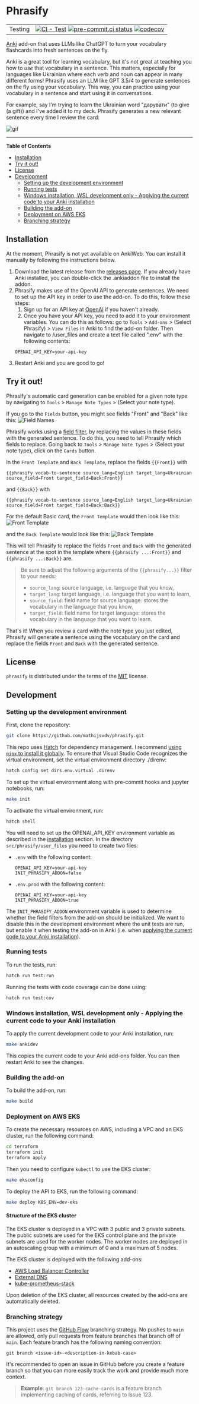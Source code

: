# Phrasify
| | |
|--- | --- |
| Testing | [![CI - Test](https://github.com/mathijsvdv/phrasify/actions/workflows/unit-tests.yml/badge.svg)](https://github.com/mathijsvdv/phrasify/actions/workflows/unit-tests.yml) [![pre-commit.ci status](https://results.pre-commit.ci/badge/github/mathijsvdv/phrasify/main.svg)](https://results.pre-commit.ci/latest/github/mathijsvdv/phrasify/main) [![codecov](https://codecov.io/gh/mathijsvdv/phrasify/graph/badge.svg?token=PISQ2ZER6N)](https://codecov.io/gh/mathijsvdv/phrasify) |

[Anki](https://apps.ankiweb.net/) add-on that uses LLMs like ChatGPT to turn your vocabulary flashcards into fresh sentences on the fly.

Anki is a great tool for learning vocabulary, but it's not great at teaching you how to *use* that vocabulary in a sentence. This matters, especially for languages like Ukrainian where each verb and noun can appear in many different forms! Phrasify uses an LLM like GPT 3.5/4 to generate sentences on the fly using your vocabulary. This way, you can practice using your vocabulary in a sentence and start using it in conversations.

For example, say I'm trying to learn the Ukrainian word "дарувати" (to give (a gift)) and I've added it to my deck. Phrasify generates a new relevant sentence every time I review the card:

![gif](assets/Phrasify%20demo%20short.gif)

-----

**Table of Contents**

- [Installation](#installation)
- [Try it out!](#try-it-out)
- [License](#license)
- [Development](#development)
    - [Setting up the development environment](#setting-up-the-development-environment)
    - [Running tests](#running-tests)
    - [Windows installation, WSL development only - Applying the current code to your Anki installation](#windows-installation-wsl-development-only---applying-the-current-code-to-your-anki-installation)
    - [Building the add-on](#building-the-add-on)
    - [Deployment on AWS EKS](#deployment-on-aws-eks)
    - [Branching strategy](#branching-strategy)

## Installation
At the moment, Phrasify is not yet available on AnkiWeb. You can install it manually by following the instructions below.
1. Download the latest release from the [releases page](https://github.com/mathijsvdv/phrasify/releases). If you already have Anki installed, you can double-click the .ankiaddon file to install the addon.
2. Phrasify makes use of the OpenAI API to generate sentences. We need to set up the API key in order to use the add-on. To do this, follow these steps:
    1. Sign up for an API key at [OpenAI](https://beta.openai.com/signup/) if you haven't already.
    2. Once you have your API key, you need to add it to your environment variables. You can do this as follows: go to `Tools` > `Add-ons` > (Select Phrasify) > `View Files` in Anki to find the add-on folder. Then navigate to /user_files and create a text file called ".env" with the following contents:
    ```
    OPENAI_API_KEY=your-api-key
    ```
3. Restart Anki and you are good to go!

## Try it out!
Phrasify's automatic card generation can be enabled for a given note type by navigating to `Tools` > `Manage Note Types` > (Select your note type).

If you go to the `Fields` button, you might see fields "Front" and "Back" like this:
![Field Names](assets/field%20names.png)

Phrasify works using a [field filter](https://docs.ankiweb.net/templates/fields.html), by replacing the values in these fields with the generated
sentence. To do this, you need to tell Phrasify which fields to replace. Going back to
`Tools` > `Manage Note Types` > (Select your note type), click on the `Cards` button.

In the `Front Template` and `Back Template`, replace the fields `{{Front}}` with
```
{{phrasify vocab-to-sentence source_lang=English target_lang=Ukrainian source_field=Front target_field=Back:Front}}
```

and `{{Back}}` with
```
{{phrasify vocab-to-sentence source_lang=English target_lang=Ukrainian source_field=Front target_field=Back:Back}}
```

For the default Basic card, the `Front Template` would then look like this:
![Front Template](assets/front%20template.png)

and the `Back Template` would look like this:
![Back Template](assets/back%20template.png)

This will tell Phrasify to replace the fields `Front` and `Back` with the generated sentence
at the spot in the template where `{{phrasify ...:Front}}` and `{{phrasify ...:Back}}` are.

> Be sure to adjust the following arguments of the `{{phrasify...}}` filter to your needs:
> - `source_lang`: source language, i.e. language that you know,
> - `target_lang`: target language, i.e. language that you want to learn,
> - `source_field`: field name for source language: stores the vocabulary in the language that you know,
> - `target_field`: field name for target language: stores the vocabulary in the language that you want to learn.

That's it! When you review a card with the note type you just edited, Phrasify will generate a sentence using the vocabulary on the card and replace the fields `Front` and `Back` with the generated sentence.

## License
`phrasify` is distributed under the terms of the [MIT](https://spdx.org/licenses/MIT.html) license.

## Development
### Setting up the development environment
First, clone the repository:
```bash
git clone https://github.com/mathijsvdv/phrasify.git
```

This repo uses [Hatch](https://github.com/pypa/hatch) for dependency management. I recommend
[using `pipx` to install it globally](https://hatch.pypa.io/latest/install/). To ensure that Visual Studio Code recognizes the virtual environment, set the virtual environment directory ./direnv:
```bash
hatch config set dirs.env.virtual .direnv
```

To set up the virtual environment along with pre-commit hooks and jupyter notebooks, run:
```bash
make init
```

To activate the virtual environment, run:
```bash
hatch shell
```

You will need to set up the OPENAI_API_KEY environment variable as described in the [installation](#installation) section.
In the directory `src/phrasify/user_files` you need to create two files:
- `.env` with the following content:
    ```
    OPENAI_API_KEY=your-api-key
    INIT_PHRASIFY_ADDON=false
    ```
- `.env.prod` with the following content:
    ```
    OPENAI_API_KEY=your-api-key
    INIT_PHRASIFY_ADDON=true
    ```

The `INIT_PHRASIFY_ADDON` environment variable is used to determine whether the field filters from the
add-on should be initialized. We want to disable this in the development environment where
the unit tests are run, but enable it when testing the add-on in Anki (i.e. when [applying the current code to your Anki installation](#windows-installation-wsl-development-only---applying-the-current-code-to-your-anki-installation)).

### Running tests
To run the tests, run:
```bash
hatch run test:run
```

Running the tests with code coverage can be done using:
```bash
hatch run test:cov
```

### Windows installation, WSL development only - Applying the current code to your Anki installation
To apply the current development code to your Anki installation, run:
```bash
make ankidev
```

This copies the current code to your Anki add-ons folder. You can then restart Anki to see the changes.

### Building the add-on
To build the add-on, run:
```bash
make build
```

### Deployment on AWS EKS
To create the necessary resources on AWS, including a VPC and an EKS cluster, run the following command:
```bash
cd terraform
terraform init
terraform apply
```

Then you need to configure `kubectl` to use the EKS cluster:
```bash
make eksconfig
```

To deploy the API to EKS, run the following command:
```bash
make deploy K8S_ENV=dev-eks
```

#### Structure of the EKS cluster
The EKS cluster is deployed in a VPC with 3 public and 3 private subnets. The public
subnets are used for the EKS control plane and the private subnets are used for the worker nodes.
The worker nodes are deployed in an autoscaling group with a minimum of 0 and a maximum of 5 nodes.

The EKS cluster is deployed with the following add-ons:
- [AWS Load Balancer Controller](https://kubernetes-sigs.github.io/aws-load-balancer-controller/v2.2/)
- [External DNS](https://github.com/kubernetes-sigs/external-dns)
- [kube-prometheus-stack](https://github.com/prometheus-community/helm-charts/tree/main/charts/kube-prometheus-stack)

Upon deletion of the EKS cluster, all resources created by the add-ons are automatically deleted.

### Branching strategy
This project uses the [GitHub Flow](https://githubflow.github.io/]) branching strategy. No pushes to `main` are allowed, only pull requests from feature branches that branch off of `main`. Each feature branch has the following naming convention:
```
git branch <issue-id>-<description-in-kebab-case>
```
It's recommended to open an issue in GitHub before you create a feature branch so that you can more easily track the work and provide much more context.

> **Example**: `git branch 123-cache-cards` is a feature branch implementing caching of cards, referring to Issue 123.

